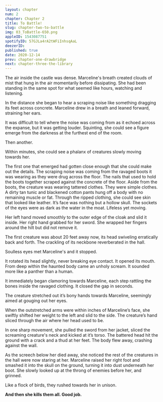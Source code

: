 ```yaml
---
layout: chapter
num: 2
chapter: Chapter 2
title: To Battle!
slug: chapter-two-to-battle
img: 03_ToBattle-650.png
appleID: 1543087751
spotifyID: 57GJLa4rA2tWFiInhsqAaL
deezerID:
published: true
date: 2020-12-14
prev: chapter-one-drawbridge
next: chapter-three-the-library
---
```


The air inside the castle was dense. Marceline's breath created clouds of mist that hung in the air momentarily before dissipating. She had been standing in the same spot for what seemed like hours, watching and listening.

In the distance she began to hear a scraping noise like something dragging its feet across concrete. Marceline drew in a breath and leaned forward, straining her ears.

It was difficult to tell where the noise was coming from as it echoed across the expanse, but it was getting louder. Squinting, she could see a figure emerge from the darkness at the furthest end of the room.

Then another.

Within minutes, she could see a phalanx of creatures slowly moving towards her.

The first one that emerged had gotten close enough that she could make out the details. The scraping noise was coming from the ravaged boots it was wearing as they were drug across the floor. The nails that used to hold the boots together scraped against the concrete of the floor. Aside from the boots, the creature was wearing tattered clothes. They were simple clothes. A dirty tan tunic and blackened cotton pants hung off a body with no remaining muscle or fat. Through the ripped clothing, she could see skin that looked like leather. It’s face was nothing but a hollow skull. The sockets of the eyes were as dark as the water in the moat. Lifeless yet moving.

Her left hand moved smoothly to the outer edge of the cloak and slid it inside. Her right hand grabbed for her sword. She wrapped her fingers around the hilt but did not remove it.

The first creature was about 20 feet away now, its head swiveling erratically back and forth. The crackling of its neckbone reverberated in the hall.

Soulless eyes met Marceline's and it stopped.

It rotated its head slightly, never breaking eye contact. It opened its mouth. From deep within the haunted body came an unholy scream. It sounded more like a panther than a human.

It immediately began clamoring towards Marceline, each step rattling the bones inside the ravaged clothing. It closed the gap in seconds.

The creature stretched out it’s bony hands towards Marceline, seemingly aimed at gouging out her eyes.

When the outstretched arms were within inches of Marceline’s face, she swiftly shifted her weight to the left and slid to the side. The creature’s hand sliced through the air where her head used to be.

In one sharp movement, she pulled the sword from her jacket, sliced the screaming creature's neck and kicked at it’s torso. The battered head hit the ground with a crack and a thud at her feet. The body flew away, crashing against the wall.

As the screech below her died away, she noticed the rest of the creatures in the hall were now staring at her. Marceline raised her right foot and smashed it into the skull on the ground, turning it into dust underneath her boot. She slowly looked up at the throng of enemies before her, and grinned.

Like a flock of birds, they rushed towards her in unison.

**And then she kills them all. Good job.**
